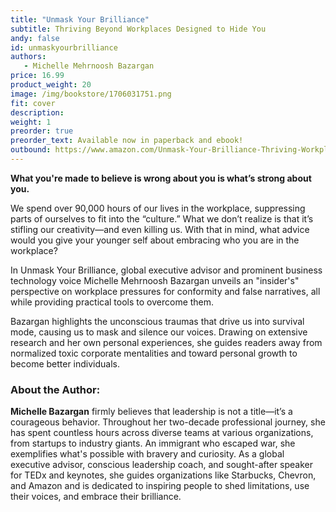 ```yaml
---
title: "Unmask Your Brilliance"
subtitle: Thriving Beyond Workplaces Designed to Hide You
andy: false
id: unmaskyourbrilliance
authors:
   - Michelle Mehrnoosh Bazargan
price: 16.99
product_weight: 20
image: /img/bookstore/1706031751.png
fit: cover
description: 
weight: 1
preorder: true
preorder_text: Available now in paperback and ebook! 
outbound: https://www.amazon.com/Unmask-Your-Brilliance-Thriving-Workplaces/dp/1962202240/ref=tmm_pap_swatch_0?_encoding=UTF8&qid=1706029292&sr=8-1
---
```


**What you're made to believe is wrong about you is what’s strong about you.**

We spend over 90,000 hours of our lives in the workplace, suppressing parts of ourselves to fit into the “culture.” What we don’t realize is that it’s stifling our creativity—and even killing us. With that in mind, what advice would you give your younger self about embracing who you are in the workplace?

In Unmask Your Brilliance, global executive advisor and prominent business technology voice Michelle Mehrnoosh Bazargan unveils an "insider's" perspective on workplace pressures for conformity and false narratives, all while providing practical tools to overcome them.

Bazargan highlights the unconscious traumas that drive us into survival mode, causing us to mask and silence our voices. Drawing on extensive research and her own personal experiences, she guides readers away from normalized toxic corporate mentalities and toward personal growth to become better individuals.


### About the Author: 
**Michelle Bazargan** firmly believes that leadership is not a title—it’s a courageous behavior. Throughout her two-decade professional journey, she has spent countless hours across diverse teams at various organizations, from startups to industry giants. An immigrant who escaped war, she exemplifies what's possible with bravery and curiosity. As a global executive advisor, conscious leadership coach, and sought-after speaker for TEDx and keynotes, she guides organizations like Starbucks, Chevron, and Amazon and is dedicated to inspiring people to shed limitations, use their voices, and embrace their brilliance. 